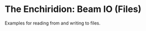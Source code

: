 The Enchiridion: Beam IO (Files) 
==============================================================================

Examples for reading from and writing to files.
